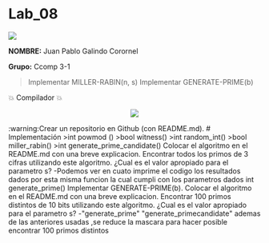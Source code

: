 # Lab_08

 <p align="left">
 <img src=https://i.postimg.cc/50Ch8vPG/UCSP.png> 
</p>


**NOMBRE:** Juan Pablo Galindo Corornel

**Grupo:** Ccomp 3-1

> Implementar MILLER-RABIN(n, s)
> Implementar GENERATE-PRIME(b)
> 
:boom:  Compilador  :boom:

<p align="center">
<img src= https://i.postimg.cc/nzG6dZJY/replit-logo.png)](https://postimg.cc/ygWQdMWk)>
</p>
:warning:Crear un repositorio en Github (con README.md).
# Implementación
>int powmod ()
>bool witness()
>int random_int()
>bool miller_rabin()
>int generate_prime_candidate()
Colocar el algoritmo en el README.md con una
breve explicacion. Encontrar todos los primos de 3 cifras utilizando este algoritmo. ¿Cual es
el valor apropiado para el parametro s?
-Podemos ver en cuato imprime el codigo los resultados dados por esta misma funcion la cual cumpli con los 
parametros dados
int generate_prime()
Implementar GENERATE-PRIME(b). Colocar el algoritmo en el README.md con una
breve explicacion. Encontrar 100 primos distintos de 10 bits utilizando este algoritmo. ¿Cual
es el valor apropiado para el parametro s?
-"generate_prime" "generate_primecandidate" ademas de las anteriores usadas ,se reduce la mascara para hacer posible encontrar 100 primos distintos
